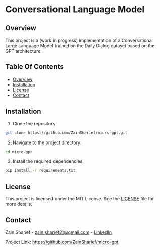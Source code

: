 # Conversational Language Model
## Overview
This project is a (work in progress) implementation of a Conversational Large Language Model trained on the Daily Dialog dataset based on the GPT architecture.

## Table Of Contents
- [Overview](#overview)
- [Installation](#installation)
- [License](#license)
- [Contact](#contact)

## Installation
1. Clone the repository:
   
  ```sh
  git clone https://github.com/ZainSharief/micro-gpt.git
  ```

2. Navigate to the project directory:

  ```sh
  cd micro-gpt
  ```

3. Install the required dependencies:

  ```sh
  pip install -r requirements.txt
  ```

## License
This project is licensed under the MIT License. See the [LICENSE](LICENSE) file for more details.

## Contact
Zain Sharief - zain.sharief21@gmail.com - [LinkedIn](https://www.linkedin.com/in/zain-sharief-5193b425b/)

Project Link: https://github.com/ZainSharief/micro-gpt
